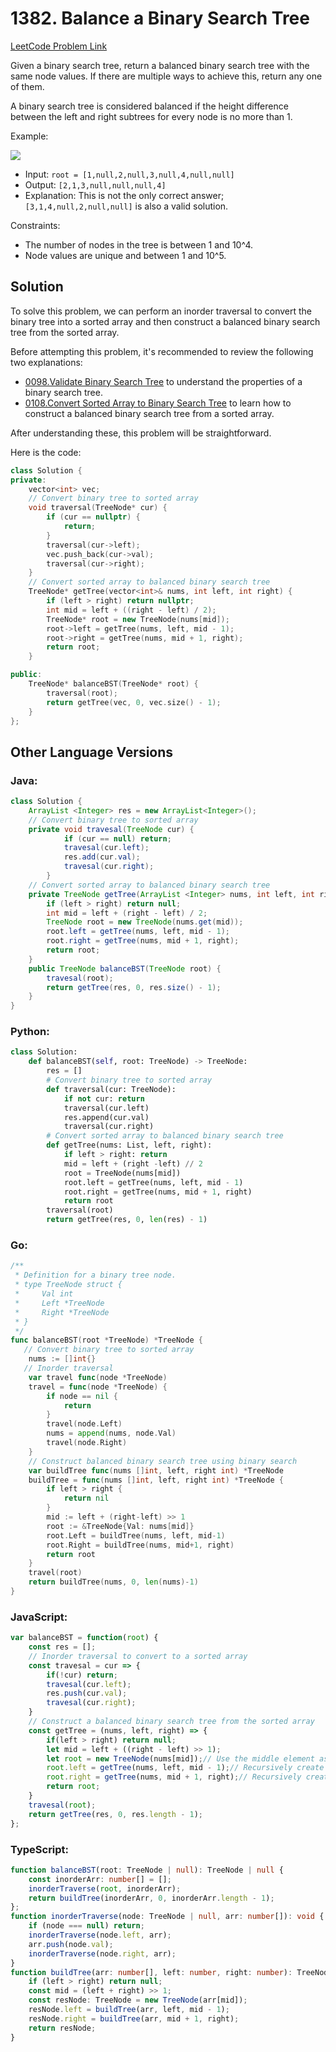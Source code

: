 # 1382. Balance a Binary Search Tree

[LeetCode Problem Link](https://leetcode.com/problems/balance-a-binary-search-tree/)

Given a binary search tree, return a balanced binary search tree with the same node values. If there are multiple ways to achieve this, return any one of them.

A binary search tree is considered balanced if the height difference between the left and right subtrees for every node is no more than 1.

Example:

![](https://file1.kamacoder.com/i/algo/20210726154512.png)

- Input: `root = [1,null,2,null,3,null,4,null,null]`
- Output: `[2,1,3,null,null,null,4]`
- Explanation: This is not the only correct answer; `[3,1,4,null,2,null,null]` is also a valid solution.

Constraints:

- The number of nodes in the tree is between 1 and 10^4.
- Node values are unique and between 1 and 10^5.

## Solution

To solve this problem, we can perform an inorder traversal to convert the binary tree into a sorted array and then construct a balanced binary search tree from the sorted array.

Before attempting this problem, it's recommended to review the following two explanations:
- [0098.Validate Binary Search Tree](https://keetcoder.com/problems/0098.validate-binary-search-tree.html) to understand the properties of a binary search tree.
- [0108.Convert Sorted Array to Binary Search Tree](https://keetcoder.com/problems/0108.convert-sorted-array-to-binary-search-tree.html) to learn how to construct a balanced binary search tree from a sorted array.

After understanding these, this problem will be straightforward.

Here is the code:

```CPP
class Solution {
private:
    vector<int> vec;
    // Convert binary tree to sorted array
    void traversal(TreeNode* cur) {
        if (cur == nullptr) {
            return;
        }
        traversal(cur->left);
        vec.push_back(cur->val);
        traversal(cur->right);
    }
    // Convert sorted array to balanced binary search tree
    TreeNode* getTree(vector<int>& nums, int left, int right) {
        if (left > right) return nullptr;
        int mid = left + ((right - left) / 2);
        TreeNode* root = new TreeNode(nums[mid]);
        root->left = getTree(nums, left, mid - 1);
        root->right = getTree(nums, mid + 1, right);
        return root;
    }

public:
    TreeNode* balanceBST(TreeNode* root) {
        traversal(root);
        return getTree(vec, 0, vec.size() - 1);
    }
};
```

## Other Language Versions

### Java:

```java
class Solution {
    ArrayList <Integer> res = new ArrayList<Integer>();
    // Convert binary tree to sorted array
    private void travesal(TreeNode cur) {
            if (cur == null) return;
            travesal(cur.left);
            res.add(cur.val);
            travesal(cur.right);
        }
    // Convert sorted array to balanced binary search tree
    private TreeNode getTree(ArrayList <Integer> nums, int left, int right) {
        if (left > right) return null;
        int mid = left + (right - left) / 2;
        TreeNode root = new TreeNode(nums.get(mid));
        root.left = getTree(nums, left, mid - 1);
        root.right = getTree(nums, mid + 1, right);
        return root;
    }
    public TreeNode balanceBST(TreeNode root) {
        travesal(root);
        return getTree(res, 0, res.size() - 1);
    }
}
```

### Python:

```python
class Solution:
    def balanceBST(self, root: TreeNode) -> TreeNode:
        res = []
        # Convert binary tree to sorted array
        def traversal(cur: TreeNode):
            if not cur: return
            traversal(cur.left)
            res.append(cur.val)
            traversal(cur.right)
        # Convert sorted array to balanced binary search tree
        def getTree(nums: List, left, right):
            if left > right: return 
            mid = left + (right -left) // 2
            root = TreeNode(nums[mid])
            root.left = getTree(nums, left, mid - 1)
            root.right = getTree(nums, mid + 1, right)
            return root
        traversal(root)
        return getTree(res, 0, len(res) - 1)
```

### Go:

```go
/**
 * Definition for a binary tree node.
 * type TreeNode struct {
 *     Val int
 *     Left *TreeNode
 *     Right *TreeNode
 * }
 */
func balanceBST(root *TreeNode) *TreeNode {
   // Convert binary tree to sorted array
	nums := []int{}
   // Inorder traversal
	var travel func(node *TreeNode)
	travel = func(node *TreeNode) {
		if node == nil {
			return
		}
		travel(node.Left)
		nums = append(nums, node.Val)
		travel(node.Right)
	}
	// Construct balanced binary search tree using binary search
	var buildTree func(nums []int, left, right int) *TreeNode
	buildTree = func(nums []int, left, right int) *TreeNode {
		if left > right {
			return nil
		}
		mid := left + (right-left) >> 1
		root := &TreeNode{Val: nums[mid]}
		root.Left = buildTree(nums, left, mid-1)
		root.Right = buildTree(nums, mid+1, right)
		return root
	}
	travel(root)
	return buildTree(nums, 0, len(nums)-1)
}
```

### JavaScript:

```javascript
var balanceBST = function(root) {
    const res = [];
    // Inorder traversal to convert to a sorted array
    const travesal = cur => {
        if(!cur) return;
        travesal(cur.left);
        res.push(cur.val);
        travesal(cur.right);
    }
    // Construct a balanced binary search tree from the sorted array
    const getTree = (nums, left, right) => {
        if(left > right) return null;
        let mid = left + ((right - left) >> 1);
        let root = new TreeNode(nums[mid]);// Use the middle element as the current node value
        root.left = getTree(nums, left, mid - 1);// Recursively create the left subtree
        root.right = getTree(nums, mid + 1, right);// Recursively create the right subtree
        return root;
    }
    travesal(root);
    return getTree(res, 0, res.length - 1);
};
```

### TypeScript:

```typescript
function balanceBST(root: TreeNode | null): TreeNode | null {
    const inorderArr: number[] = [];
    inorderTraverse(root, inorderArr);
    return buildTree(inorderArr, 0, inorderArr.length - 1);
};
function inorderTraverse(node: TreeNode | null, arr: number[]): void {
    if (node === null) return;
    inorderTraverse(node.left, arr);
    arr.push(node.val);
    inorderTraverse(node.right, arr);
}
function buildTree(arr: number[], left: number, right: number): TreeNode | null {
    if (left > right) return null;
    const mid = (left + right) >> 1;
    const resNode: TreeNode = new TreeNode(arr[mid]);
    resNode.left = buildTree(arr, left, mid - 1);
    resNode.right = buildTree(arr, mid + 1, right);
    return resNode;
}
```